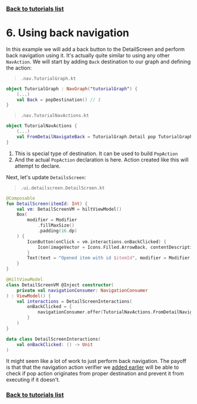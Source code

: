 ### [Back to tutorials list](README.md)

# 6. Using back navigation

In this example we will add a back button to the DetailScreen and perform back navigation using it. It's actually quite similar to using any other `NavAction`. We will start by adding `Back` destination to our graph and defining the action:

> `.nav.TutorialGraph.kt`
```kotlin
object TutorialGraph : NavGraph("tutorialGraph") { 
    (...)
    val Back = popDestination() // 1
}
```

> `.nav.TutorialNavActions.kt`
```kotlin
object TutorialNavActions {
    (...)
    val FromDetailNavigateBack = TutorialGraph.Detail pop TutorialGraph.Back // 2
}
```
1. This is special type of destination. It can be used to build `PopAction`
2. And the actual `PopAction` declaration is here. Action created like this will attempt to declare.

Next, let's update `DetailsScreen`:

> `.ui.detailscreen.DetailScreen.kt`
```kotlin
@Composable
fun DetailScreen(itemId: Int) {
    val vm: DetailScreenVM = hiltViewModel()
    Box(
        modifier = Modifier
            .fillMaxSize()
            .padding(16.dp)
    ) {
        IconButton(onClick = vm.interactions.onBackClicked) {
            Icon(imageVector = Icons.Filled.ArrowBack, contentDescription = null)
        }
        Text(text = "Opened item with id $itemId", modifier = Modifier.align(Alignment.Center))
    }
}

@HiltViewModel
class DetailScreenVM @Inject constructor(
    private val navigationConsumer: NavigationConsumer
) : ViewModel() {
    val interactions = DetailScreenInteractions(
        onBackClicked = {
            navigationConsumer.offer(TutorialNavActions.FromDetailNavigateBack)
        }
    )
}

data class DetailScreenInteractions(
    val onBackClicked: () -> Unit
)
```



It might seem like a lot of work to just perform back navigation. The payoff is that that the navigation action verifier we [added earlier](04_nav_verifier.md) will be able to check if pop action originates from proper destination and prevent it from executing if it doesn't.

### [Back to tutorials list](README.md)
